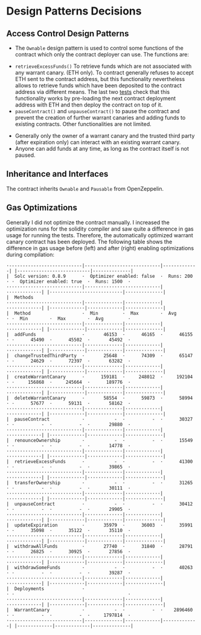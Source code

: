 # Design Patterns Decisions

## Access Control Design Patterns

* The `Ownable` design pattern is used to control some functions of the contract which only the contract deployer can use. The functions are:
- `retrieveExcessFunds()` To retrieve funds which are not associated with any warrant canary. (ETH only). To contract generally refuses to accept ETH sent to the contract address, but this functionality nevertheless allows to retrieve funds which have been deposited to the contract address via different means. The last two [tests](test/warrant_canary.test.js) check that this functionality works by pre-loading the next contract deployment address with ETH and then deploy the contract on top of it.
- `pauseContract()` and `unpauseContract()` to pause the contract and prevent the creation of further warrant canaries and adding funds to existing contracts. Other functionalities are not limited.
* Generally only the owner of a warrant canary and the trusted third party (after expiration only) can interact with an existing warrant canary.
* Anyone can add funds at any time, as long as the contract itself is not paused.


## Inheritance and Interfaces

The contract inherits `Ownable` and `Pausable` from OpenZeppelin.


## Gas Optimizations

Generally I did not optimize the contract manually. I increased the optimization runs for the solidity compiler and saw quite a difference in gas usage for running the tests. Therefore, the automatically optimized warrant canary contract has been deployed.
The following table shows the difference in gas usage before (left) and after (right) enabling optimizations during compilation:

```
·---------------------------|----------------------------|-------------| |---------------------------|--------------|
|  Solc version: 0.8.9      ·  Optimizer enabled: false  ·  Runs: 200  · ·  Optimizer enabled: true  ·  Runs: 1500  ·
····························|····························|·············| |···························|··············|
|  Methods
····························|··············|·············|·············| |·············|·············|··············|
|  Method                   ·  Min         ·  Max        ·  Avg        · ·  Min        ·  Max        ·  Avg         ·
····························|··············|·············|·············| |·············|·············|··············|
|  addFunds                 ·       46153  ·      46165  ·      46155  · ·      45490  ·      45502  ·       45492  ·
····························|··············|·············|·············| |·············|·············|··············|
|  changeTrustedThirdParty  ·       25648  ·      74309  ·      65147  · ·      24629  ·      72397  ·       63282  ·
····························|··············|·············|·············| |·············|·············|··············|
|  createWarrantCanary      ·      159181  ·     248012  ·     192104  · ·     156868  ·     245664  ·      189776  ·
····························|··············|·············|·············| |·············|·············|··············|
|  deleteWarrantCanary      ·       58554  ·      59873  ·      58994  · ·      57677  ·      59131  ·       58162  ·
····························|··············|·············|·············| |·············|·············|··············|
|  pauseContract            ·           -  ·          -  ·      30327  · ·          -  ·          -  ·       29880  ·
····························|··············|·············|·············| |·············|·············|··············|
|  renounceOwnership        ·           -  ·          -  ·      15549  · ·          -  ·          -  ·       14778  ·
····························|··············|·············|·············| |·············|·············|··············|
|  retrieveExcessFunds      ·           -  ·          -  ·      41300  · ·          -  ·          -  ·       39865  ·
····························|··············|·············|·············| |·············|·············|··············|
|  transferOwnership        ·           -  ·          -  ·      31265  · ·          -  ·          -  ·       30111  ·
····························|··············|·············|·············| |·············|·············|··············|
|  unpauseContract          ·           -  ·          -  ·      30412  · ·          -  ·          -  ·       29905  ·
····························|··············|·············|·············| |·············|·············|··············|
|  updateExpiration         ·       35979  ·      36003  ·      35991  · ·      35098  ·      35122  ·       35110  ·
····························|··············|·············|·············| |·············|·············|··············|
|  withdrawAllFunds         ·       27740  ·      31840  ·      28791  · ·      26825  ·      30925  ·       27856  ·
····························|··············|·············|·············| |·············|·············|··············|
|  withdrawSomeFunds        ·           -  ·          -  ·      40263  · ·          -  ·          -  ·       39287  ·
····························|··············|·············|·············| |·············|·············|··············|
|  Deployments              ·                                          · ·                                          ·
····························|··············|·············|·············| |·············|·············|··············|
|  WarrantCanary            ·           -  ·          -  ·    2896460  · ·          -  ·          -  ·     1797814  ·
·---------------------------|--------------|-------------|-------------| |-------------|-------------|--------------|
```